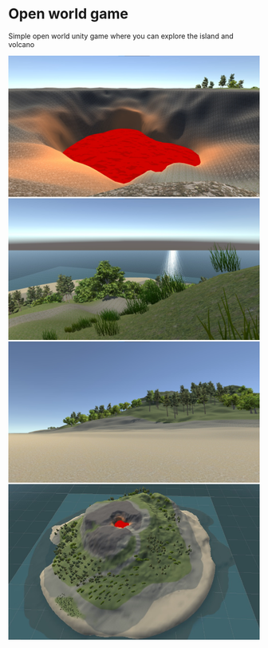 # Open world game

<p align="left">Simple open world unity game where you can explore the island and volcano</p>

![pic1](pic1.jpg)
![pic2](pic2.jpg)
![pic3](pic3.jpg)
![pic4](pic4.jpg)
